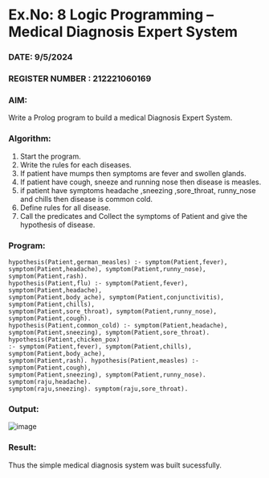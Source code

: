 # Ex.No: 8  Logic Programming –  Medical Diagnosis Expert System
### DATE: 9/5/2024                                                                           
### REGISTER NUMBER : 212221060169
### AIM: 
Write a Prolog program to build a medical Diagnosis Expert System.
###  Algorithm:
1. Start the program.
2. Write the rules for each diseases.
3. If patient have mumps then symptoms are fever and swollen glands.
4. If patient have cough, sneeze and running nose then disease is measles.
5. if patient have symptoms headache ,sneezing ,sore_throat, runny_nose and  chills then disease is common cold.
6. Define rules for all disease.
7. Call the predicates and Collect the symptoms of Patient and give the hypothesis of disease.
        

### Program:

```
hypothesis(Patient,german_measles) :- symptom(Patient,fever),
symptom(Patient,headache), symptom(Patient,runny_nose), symptom(Patient,rash).
hypothesis(Patient,flu) :- symptom(Patient,fever), symptom(Patient,headache),
symptom(Patient,body_ache), symptom(Patient,conjunctivitis), symptom(Patient,chills),
symptom(Patient,sore_throat), symptom(Patient,runny_nose), symptom(Patient,cough).
hypothesis(Patient,common_cold) :- symptom(Patient,headache),
symptom(Patient,sneezing), symptom(Patient,sore_throat). hypothesis(Patient,chicken_pox)
:- symptom(Patient,fever), symptom(Patient,chills), symptom(Patient,body_ache),
symptom(Patient,rash). hypothesis(Patient,measles) :- symptom(Patient,cough),
symptom(Patient,sneezing), symptom(Patient,runny_nose). symptom(raju,headache).
symptom(raju,sneezing). symptom(raju,sore_throat).

```







### Output:
![image](https://github.com/Asansiddiq/AI_Lab_2023-24/assets/160508575/231dc2ce-814b-4551-bb67-07a877c78d4a)



### Result:
Thus the simple medical diagnosis system was built sucessfully.
